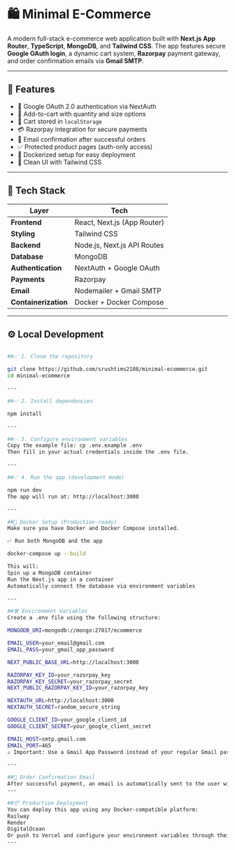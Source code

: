 # 🛍️ Minimal E-Commerce

A modern full-stack e-commerce web application built with **Next.js App Router**, **TypeScript**, **MongoDB**, and **Tailwind CSS**. The app features secure **Google OAuth login**, a dynamic cart system, **Razorpay** payment gateway, and order confirmation emails via **Gmail SMTP**.

---

## 🚀 Features

- 🔐 Google OAuth 2.0 authentication via NextAuth
- 🛒 Add-to-cart with quantity and size options
- 💾 Cart stored in `localStorage`
- 💳 Razorpay integration for secure payments
- 📧 Email confirmation after successful orders
- ✅ Protected product pages (auth-only access)
- 🐳 Dockerized setup for easy deployment
- 🎨 Clean UI with Tailwind CSS

---

## 🧪 Tech Stack

| Layer              | Tech                          |
|-------------------|-------------------------------|
| **Frontend**       | React, Next.js (App Router)   |
| **Styling**        | Tailwind CSS                  |
| **Backend**        | Node.js, Next.js API Routes   |
| **Database**       | MongoDB                       |
| **Authentication** | NextAuth + Google OAuth       |
| **Payments**       | Razorpay                      |
| **Email**          | Nodemailer + Gmail SMTP       |
| **Containerization** | Docker + Docker Compose     |

---

## ⚙️ Local Development
```bash

##✅ 1. Clone the repository

git clone https://github.com/srushtims2108/minimal-ecommerce.git
cd minimal-ecommerce

---

##✅ 2. Install dependencies

npm install

---

##✅ 3. Configure environment variables
Copy the example file: cp .env.example .env
Then fill in your actual credentials inside the .env file.

---

##✅ 4. Run the app (development mode)

npm run dev
The app will run at: http://localhost:3000

---

##🐳 Docker Setup (Production-ready)
Make sure you have Docker and Docker Compose installed.

✅ Run both MongoDB and the app

docker-compose up --build

This will:
Spin up a MongoDB container
Run the Next.js app in a container
Automatically connect the database via environment variables

---

##🛠️ Environment Variables
Create a .env file using the following structure:

MONGODB_URI=mongodb://mongo:27017/ecommerce

EMAIL_USER=your_email@gmail.com
EMAIL_PASS=your_gmail_app_password

NEXT_PUBLIC_BASE_URL=http://localhost:3000

RAZORPAY_KEY_ID=your_razorpay_key
RAZORPAY_KEY_SECRET=your_razorpay_secret
NEXT_PUBLIC_RAZORPAY_KEY_ID=your_razorpay_key

NEXTAUTH_URL=http://localhost:3000
NEXTAUTH_SECRET=random_secure_string

GOOGLE_CLIENT_ID=your_google_client_id
GOOGLE_CLIENT_SECRET=your_google_client_secret

EMAIL_HOST=smtp.gmail.com
EMAIL_PORT=465
⚠️ Important: Use a Gmail App Password instead of your regular Gmail password.

---

##📧 Order Confirmation Email
After successful payment, an email is automatically sent to the user with order details using Gmail SMTP and Nodemailer.
---

##📦 Production Deployment
You can deploy this app using any Docker-compatible platform:
Railway
Render
DigitalOcean
Or push to Vercel and configure your environment variables through their dashboard.
---

